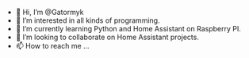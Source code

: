 - 👋 Hi, I’m @Gatormyk
- 👀 I’m interested in all kinds of programming.
- 🌱 I’m currently learning Python and Home Assistant on Raspberry PI.
- 💞️ I’m looking to collaborate on Home Assistant projects.
- 📫 How to reach me ...

<!---
Gatormyk/Gatormyk is a ✨ special ✨ repository because its `README.md` (this file) appears on your GitHub profile.
You can click the Preview link to take a look at your changes.
--->
